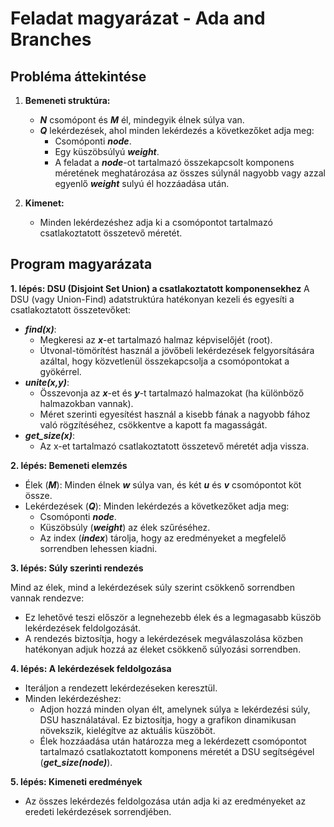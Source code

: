 # Feladat magyarázat - Ada and Branches


## Probléma áttekintése
1. **Bemeneti struktúra:**
   - ***N*** csomópont és ***M*** él, mindegyik élnek súlya van.
   - ***Q*** lekérdezések, ahol minden lekérdezés a következőket adja meg:
     - Csomóponti ***node***.
     - Egy küszöbsúlyú ***weight***.
     - A feladat a ***node***-ot tartalmazó összekapcsolt komponens méretének meghatározása az összes súlynál nagyobb vagy azzal egyenlő ***weight*** sulyú él hozzáadása után.

2. **Kimenet:**
   - Minden lekérdezéshez adja ki a csomópontot tartalmazó csatlakoztatott összetevő méretét.

## Program magyarázata
**1. lépés: DSU (Disjoint Set Union) a csatlakoztatott komponensekhez**
A DSU (vagy Union-Find) adatstruktúra hatékonyan kezeli és egyesíti a csatlakoztatott összetevőket:

   - ***find(x)***:
     - Megkeresi az ***x***-et tartalmazó halmaz képviselőjét (root).
     - Útvonal-tömörítést használ a jövőbeli lekérdezések felgyorsítására azáltal, hogy közvetlenül összekapcsolja a csomópontokat a gyökérrel.
   - ***unite(x,y)***:
     - Összevonja az ***x***-et és ***y***-t tartalmazó halmazokat (ha különböző halmazokban vannak).
     - Méret szerinti egyesítést használ a kisebb fának a nagyobb fához való rögzítéséhez, csökkentve a kapott fa magasságát.
   - ***get_size(x)***:
     - Az x-et tartalmazó csatlakoztatott összetevő méretét adja vissza.

**2. lépés: Bemeneti elemzés**
   - Élek (***M***): Minden élnek ***w*** súlya van, és két ***u*** és ***v*** csomópontot köt össze.
   - Lekérdezések (***Q***): Minden lekérdezés a következőket adja meg:
     - Csomóponti ***node***.
     - Küszöbsúly (***weight***) az élek szűréséhez.
     - Az index (***index***) tárolja, hogy az eredményeket a megfelelő sorrendben lehessen kiadni.

**3. lépés: Súly szerinti rendezés**

Mind az élek, mind a lekérdezések súly szerint csökkenő sorrendben vannak rendezve:

   - Ez lehetővé teszi először a legnehezebb élek és a legmagasabb küszöb lekérdezések feldolgozását.
   - A rendezés biztosítja, hogy a lekérdezések megválaszolása közben hatékonyan adjuk hozzá az éleket csökkenő súlyozási 
    sorrendben.

**4. lépés: A lekérdezések feldolgozása**

   - Iteráljon a rendezett lekérdezéseken keresztül.
   - Minden lekérdezéshez:
     - Adjon hozzá minden olyan élt, amelynek súlya ≥ lekérdezési súly, DSU használatával. Ez biztosítja, hogy a grafikon dinamikusan növekszik, kielégítve az aktuális küszöböt.
     - Élek hozzáadása után határozza meg a lekérdezett csomópontot tartalmazó csatlakoztatott komponens méretét a DSU segítségével (***get_size(node)***).

**5. lépés: Kimeneti eredmények**

   - Az összes lekérdezés feldolgozása után adja ki az eredményeket az eredeti lekérdezések sorrendjében.